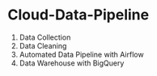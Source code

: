 # Cloud-Data-Pipeline

1. Data Collection 
2. Data Cleaning
3. Automated Data Pipeline with Airflow
4. Data Warehouse with BigQuery
